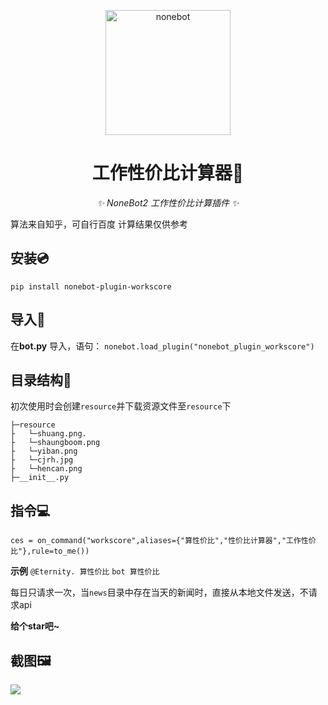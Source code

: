 <p align="center">
  <a href="https://v2.nonebot.dev/"><img src="https://raw.githubusercontent.com/nonebot/nonebot2/master/docs/.vuepress/public/logo.png" width="200" height="200" alt="nonebot"></a>
</p>

<div align="center">

# 工作性价比计算器📱

_✨ NoneBot2 工作性价比计算插件 ✨_

</div>
算法来自知乎，可自行百度
计算结果仅供参考

## 安装💿
`pip install nonebot-plugin-workscore`


## 导入📲
在**bot.py** 导入，语句：
`nonebot.load_plugin("nonebot_plugin_workscore")`

## 目录结构📂

初次使用时会创建`resource`并下载资源文件至`resource`下
```
├─resource
├   └─shuang.png.
├   └─shaungboom.png
├   └─yiban.png
├   └─cjrh.jpg
├   └─hencan.png
├─__init__.py

```


## 指令💻
`ces = on_command("workscore",aliases={"算性价比","性价比计算器","工作性价比"},rule=to_me())`

**示例**
`@Eternity. 算性价比`
`bot 算性价比`


每日只请求一次，当`news`目录中存在当天的新闻时，直接从本地文件发送，不请求api

**给个star吧~**

## 截图🖼

![](https://cdn.jsdelivr.net/gh/yzyyz1387/blogimages/nonebot_plugin_workscore.jpg)





